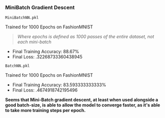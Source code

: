 ### MiniBatch Gradient Descent

`MiniBatchNN.pkl`

Trained for 1000 Epochs on FashionMNIST

>_Where epochs is defined as 1000 passes of the entire dataset, not each mini-batch_

- Final Training Accuracy: 88.67%
- Final Loss: .32268733360438945

`BatchNN.pkl`

Trained for 1000 Epochs on FashionMNIST

- Final Training Accuracy: 83.593333333333%
- Final Loss: .4674918742195496


**Seems that Mini-Batch gradient descent, at least when used alongside a good batch-size, is able to allow the model to converge faster, as it's able to take more training steps per epoch.**



